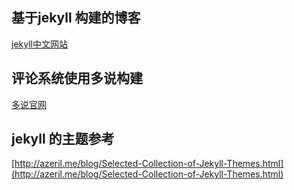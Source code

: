 
## 基于jekyll 构建的博客

[jekyll中文网站](http://jekyllcn.com/)

## 评论系统使用多说构建

[多说官网](http://duoshuo.com/)

## jekyll 的主题参考

[http://azeril.me/blog/Selected-Collection-of-Jekyll-Themes.html](http://azeril.me/blog/Selected-Collection-of-Jekyll-Themes.html)
